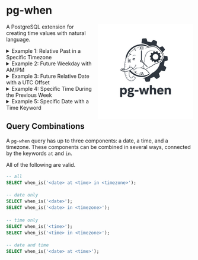 # pg-when

<img src="./logo.jpeg" alt="pg-when-logo" width="256" align="right" style="margin: 0 0 1em 1em;"/>

A PostgreSQL extension for creating time values with natural language.

<details>

<summary>Example 1: Relative Past in a Specific Timezone</summary>

Gets the timestamp for the beginning of the current hour, but 5 days ago, in the `Asia/Tokyo` timezone.

```sql
SELECT when_is('5 days ago at this hour in Asia/Tokyo');
SELECT seconds_at('5 days ago at this hour in Asia/Tokyo');
SELECT millis_at('5 days ago at this hour in Asia/Tokyo');
SELECT micros_at('5 days ago at this hour in Asia/Tokyo');
```

</details>

<details>

<summary>Example 2: Future Weekday with AM/PM</summary>

Finds the time for next Friday at 8:00 PM in the `America/New_York` timezone.

```sql
SELECT when_is('next friday at 8:00 pm in America/New_York');
SELECT seconds_at('next friday at 8:00 pm in America/New_York');
SELECT millis_at('next friday at 8:00 pm in America/New_York');
SELECT micros_at('next friday at 8:00 pm in America/New_York');
```

</details>

<details>

<summary>Example 3: Future Relative Date with a UTC Offset</summary>

Calculates the timestamp for exactly 2 months from now, at midnight, in the `UTC-8` timezone.

```sql
SELECT when_is('in 2 months at midnight in UTC-8');
SELECT seconds_at('in 2 months at midnight in UTC-8');
SELECT millis_at('in 2 months at midnight in UTC-8');
SELECT micros_at('in 2 months at midnight in UTC-8');
```

</details>

<details>

<summary>Example 4: Specific Time During the Previous Week</summary>

Gets the timestamp for last Monday at a specific 24-hour time: 22:30 (10:30 PM).

```sql
SELECT when_is('last monday at 22:30');
SELECT seconds_at('last monday at 22:30');
SELECT millis_at('last monday at 22:30');
SELECT micros_at('last monday at 22:30');
```

</details>

<details>

<summary>Example 5: Specific Date with a Time Keyword</summary>

Gets the timestamp for the evening (6 PM) on a specific date, New Year's Eve 2026. This shows how an exact date can be combined with a relative time keyword.

```sql
SELECT when_is('December 31, 2026 at evening');
SELECT seconds_at('December 31, 2026 at evening');
SELECT millis_at('December 31, 2026 at evening');
SELECT micros_at('December 31, 2026 at evening');
```

</details>

## Query Combinations

A `pg-when` query has up to three components: a date, a time, and a timezone. These components can be combined in several ways, connected by the keywords `at` and `in`.

All of the following are valid.

```sql
-- all
SELECT when_is('<date> at <time> in <timezone>');

-- date only
SELECT when_is('<date>');
SELECT when_is('<date> in <timezone>');

-- time only
SELECT when_is('<time>');
SELECT when_is('<time> in <timezone>');

-- date and time
SELECT when_is('<date> at <time>');
```
